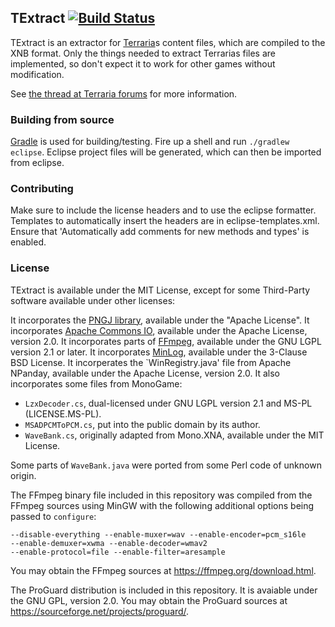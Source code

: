 ## TExtract [![Build Status](https://travis-ci.org/Antag99/TExtract.svg)](https://travis-ci.org/Antag99/TExtract)
TExtract is an extractor for [Terraria](http://terraria.org)s content files, which
are compiled to the XNB format. Only the things needed to extract Terrarias files
are implemented, so don't expect it to work for other games without modification.

See [the thread at Terraria forums](http://forums.terraria.org/index.php?threads/textract-extract-terrarias-content-files.937/) for more information.

### Building from source ###
[Gradle](gradle.org) is used for building/testing.
Fire up a shell and run `./gradlew eclipse`.
Eclipse project files will be generated, which can then be imported from eclipse.

### Contributing ###
Make sure to include the license headers and to use the eclipse formatter.
Templates to automatically insert the headers are in eclipse-templates.xml.
Ensure that 'Automatically add comments for new methods and types' is enabled.

### License ###
TExtract is available under the MIT License, except for some
Third-Party software available under other licenses:

It incorporates the [PNGJ library](https://github.com/leonbloy/pngj), available under the "Apache License".
It incorporates [Apache Commons IO](https://commons.apache.org/proper/commons-io/), available under the Apache License, version 2.0.
It incorporates parts of [FFmpeg](ffmpeg.org), available under the GNU LGPL version 2.1 or later.
It incorporates [MinLog](https://github.com/EsotericSoftware/minlog), available under the 3-Clause BSD License.
It incorperates the `WinRegistry.java' file from Apache NPanday, available under the Apache License, version 2.0.
It also incorporates some files from MonoGame:
 - `LzxDecoder.cs`, dual-licensed under GNU LGPL version 2.1 and MS-PL (LICENSE.MS-PL).
 - `MSADPCMToPCM.cs`, put into the public domain by its author.
 - `WaveBank.cs`, originally adapted from Mono.XNA, available under the MIT License.

Some parts of `WaveBank.java` were ported from some Perl code of unknown origin.

The FFmpeg binary file included in this repository was compiled from the FFmpeg sources using MinGW
with the following additional options being passed to `configure`:

```
--disable-everything --enable-muxer=wav --enable-encoder=pcm_s16le
--enable-demuxer=xwma --enable-decoder=wmav2
--enable-protocol=file --enable-filter=aresample
```
You may obtain the FFmpeg sources at https://ffmpeg.org/download.html.

The ProGuard distribution is included in this repository. It is avaiable
under the GNU GPL, version 2.0. You may obtain the ProGuard sources at
https://sourceforge.net/projects/proguard/.

